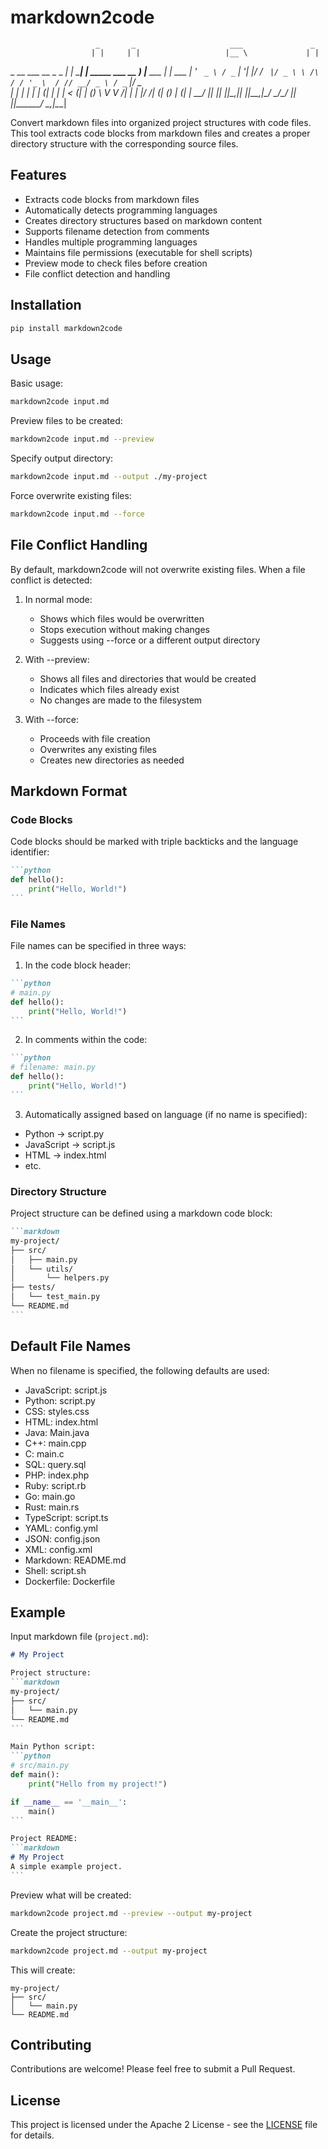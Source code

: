 # markdown2code

                       _       _                     ___               _      
                      | |     | |                   |__ \             | |     
  _ __ ___   __ _ _ __| | ____| | _____      ___ __    ) |___ ___   __| | ___ 
 | '_ ` _ \ / _` | '__| |/ / _` |/ _ \ \ /\ / / '_ \  / // __/ _ \ / _` |/ _ \
 | | | | | | (_| | |  |   < (_| | (_) \ V  V /| | | |/ /| (_| (_) | (_| |  __/
 |_| |_| |_|\__,_|_|  |_|\_\__,_|\___/ \_/\_/ |_| |_|____\___\___/ \__,_|\___|
                                                                              
                                                                              

Convert markdown files into organized project structures with code files. This tool extracts code blocks from markdown files and creates a proper directory structure with the corresponding source files.

## Features

- Extracts code blocks from markdown files
- Automatically detects programming languages
- Creates directory structures based on markdown content
- Supports filename detection from comments
- Handles multiple programming languages
- Maintains file permissions (executable for shell scripts)
- Preview mode to check files before creation
- File conflict detection and handling

## Installation

```bash
pip install markdown2code
```

## Usage

Basic usage:
```bash
markdown2code input.md
```

Preview files to be created:
```bash
markdown2code input.md --preview
```

Specify output directory:
```bash
markdown2code input.md --output ./my-project
```

Force overwrite existing files:
```bash
markdown2code input.md --force
```

## File Conflict Handling

By default, markdown2code will not overwrite existing files. When a file conflict is detected:

1. In normal mode:
   - Shows which files would be overwritten
   - Stops execution without making changes
   - Suggests using --force or a different output directory

2. With --preview:
   - Shows all files and directories that would be created
   - Indicates which files already exist
   - No changes are made to the filesystem

3. With --force:
   - Proceeds with file creation
   - Overwrites any existing files
   - Creates new directories as needed

## Markdown Format

### Code Blocks

Code blocks should be marked with triple backticks and the language identifier:

````markdown
```python
def hello():
    print("Hello, World!")
```
````

### File Names

File names can be specified in three ways:

1. In the code block header:
````markdown
```python
# main.py
def hello():
    print("Hello, World!")
```
````

2. In comments within the code:
````markdown
```python
# filename: main.py
def hello():
    print("Hello, World!")
```
````

3. Automatically assigned based on language (if no name is specified):
- Python -> script.py
- JavaScript -> script.js
- HTML -> index.html
- etc.

### Directory Structure

Project structure can be defined using a markdown code block:

````markdown
```markdown
my-project/
├── src/
│   ├── main.py
│   └── utils/
│       └── helpers.py
├── tests/
│   └── test_main.py
└── README.md
```
````

## Default File Names

When no filename is specified, the following defaults are used:

- JavaScript: script.js
- Python: script.py
- CSS: styles.css
- HTML: index.html
- Java: Main.java
- C++: main.cpp
- C: main.c
- SQL: query.sql
- PHP: index.php
- Ruby: script.rb
- Go: main.go
- Rust: main.rs
- TypeScript: script.ts
- YAML: config.yml
- JSON: config.json
- XML: config.xml
- Markdown: README.md
- Shell: script.sh
- Dockerfile: Dockerfile

## Example

Input markdown file (`project.md`):
````markdown
# My Project

Project structure:
```markdown
my-project/
├── src/
│   └── main.py
└── README.md
```

Main Python script:
```python
# src/main.py
def main():
    print("Hello from my project!")

if __name__ == '__main__':
    main()
```

Project README:
```markdown
# My Project
A simple example project.
```
````

Preview what will be created:
```bash
markdown2code project.md --preview --output my-project
```

Create the project structure:
```bash
markdown2code project.md --output my-project
```

This will create:
```
my-project/
├── src/
│   └── main.py
└── README.md
```

## Contributing

Contributions are welcome! Please feel free to submit a Pull Request.

## License

This project is licensed under the Apache 2 License - see the [LICENSE](LICENSE) file for details.
